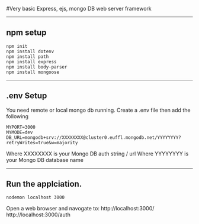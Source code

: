 #Very basic Express, ejs, mongo DB web server framework

-------------------------------------
npm setup
-------------------------------------
	npm init
	npm install dotenv
	npm install path
	npm install express
	npm install body-parser
	npm install mongoose


-------------------------------------
.env Setup
-------------------------------------
You need remote or local mongo db running. Create a .env file then add the following

    MYPORT=3000
    MYMODE=dev
    DB_URL=mongodb+srv://XXXXXXXX@cluster0.euffl.mongodb.net/YYYYYYYY?retryWrites=true&w=majority


Where XXXXXXXX is your Mongo DB auth string / url
Where YYYYYYYY is your Mongo DB database name


-------------------------------------
Run the applciation.
-------------------------------------
	nodemon localhost 3000
	
Open a web browser and navogate to:
    http://localhost:3000/
    http://localhost:3000/auth